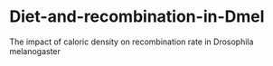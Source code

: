 # Diet-and-recombination-in-Dmel
The impact of caloric density on recombination rate in Drosophila melanogaster
